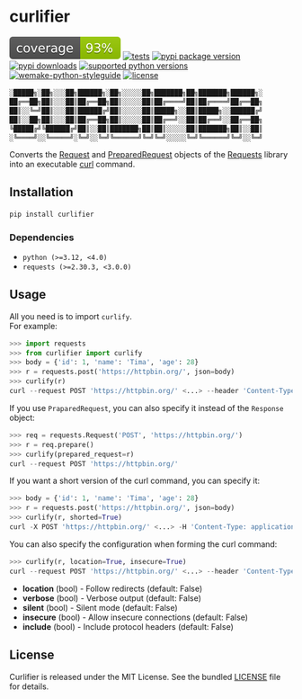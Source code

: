 # curlifier
[![coverage](https://raw.githubusercontent.com/imtoopunkforyou/curlifier/main/.github/badge/coverage.svg)](https://github.com/pytest-dev/pytest-cov)
[![tests](https://github.com/imtoopunkforyou/curlifier/actions/workflows/tests.yaml/badge.svg)](https://github.com/imtoopunkforyou/curlifier/actions/workflows/tests.yaml)
[![pypi package version](https://img.shields.io/pypi/v/curlifier.svg)](https://pypi.org/project/curlifier)
[![pypi downloads](https://img.shields.io/pypi/dm/curlifier.svg)](https://pypi.org/project/curlifier)
[![supported python versions](https://img.shields.io/pypi/pyversions/curlifier.svg)](https://pypi.org/project/curlifier)
[![wemake-python-styleguide](https://img.shields.io/badge/style-wemake-000000.svg)](https://github.com/wemake-services/wemake-python-styleguide)
[![license](https://img.shields.io/pypi/l/curlifier.svg)](https://github.com/imtoopunkforyou/curlifier/blob/main/LICENSE)


```
░█████╗░██╗░░░██╗██████╗░██╗░░░░░██╗███████╗██╗███████╗██████╗░
██╔══██╗██║░░░██║██╔══██╗██║░░░░░██║██╔════╝██║██╔════╝██╔══██╗
██║░░╚═╝██║░░░██║██████╔╝██║░░░░░██║█████╗░░██║█████╗░░██████╔╝
██║░░██╗██║░░░██║██╔══██╗██║░░░░░██║██╔══╝░░██║██╔══╝░░██╔══██╗
╚█████╔╝╚██████╔╝██║░░██║███████╗██║██║░░░░░██║███████╗██║░░██║
░╚════╝░░╚═════╝░╚═╝░░╚═╝╚══════╝╚═╝╚═╝░░░░░╚═╝╚══════╝╚═╝░░╚═╝
```

Converts the [Request](https://requests.readthedocs.io/en/latest/api/#requests.Response) and [PreparedRequest](https://requests.readthedocs.io/en/latest/api/#requests.PreparedRequest) objects of the [Requests](https://pypi.org/project/requests/) library into an executable [curl](https://curl.se/) command.

## Installation
```bash
pip install curlifier
```

### Dependencies
- `python (>=3.12, <4.0)`
- `requests (>=2.30.3, <3.0.0)`

## Usage
All you need is to import `curlify`.  
For example:
```python
>>> import requests
>>> from curlifier import curlify
>>> body = {'id': 1, 'name': 'Tima', 'age': 28}
>>> r = requests.post('https://httpbin.org/', json=body)
>>> curlify(r)
curl --request POST 'https://httpbin.org/' <...> --header 'Content-Type: application/json' --data '{"id": 1, "name": "Tima", "age": 28}'
```
If you use `PraparedRequest`, you can also specify it instead of the `Response` object:
```python
>>> req = requests.Request('POST', 'https://httpbin.org/')
>>> r = req.prepare()
>>> curlify(prepared_request=r)
curl --request POST 'https://httpbin.org/'
```
If you want a short version of the curl command, you can specify it:
```python
>>> body = {'id': 1, 'name': 'Tima', 'age': 28}
>>> r = requests.post('https://httpbin.org/', json=body)
>>> curlify(r, shorted=True)
curl -X POST 'https://httpbin.org/' <...> -H 'Content-Type: application/json' -d '{"id": 1, "name": "Tima", "age": 28}'
```
You can also specify the configuration when forming the curl command:
```python
>>> curlify(r, location=True, insecure=True)
curl --request POST 'https://httpbin.org/' <...> --header 'Content-Type: application/json' --data '{"id": 1, "name": "Tima", "age": 28}' --location --insecure
```
- **location** (bool) - Follow redirects (default: False)
- **verbose** (bool) - Verbose output (default: False)
- **silent** (bool) - Silent mode (default: False)
- **insecure** (bool) - Allow insecure connections (default: False)
- **include** (bool) - Include protocol headers (default: False)

## License
Curlifier is released under the MIT License. See the bundled [LICENSE](https://github.com/imtoopunkforyou/curlifier/blob/main/LICENSE) file for details.

